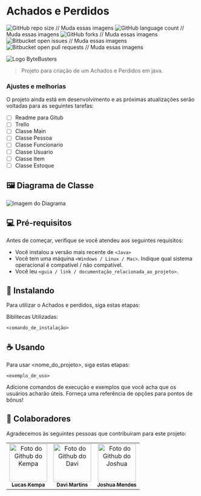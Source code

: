 # Achados e Perdidos

![GitHub repo size](https://img.shields.io/github/repo-size/iuricode/README-template?style=for-the-badge)                          // Muda essas imagens
![GitHub language count](https://img.shields.io/github/languages/count/iuricode/README-template?style=for-the-badge)              // Muda essas imagens
![GitHub forks](https://img.shields.io/github/forks/iuricode/README-template?style=for-the-badge)                                // Muda essas imagens
![Bitbucket open issues](https://img.shields.io/bitbucket/issues/iuricode/README-template?style=for-the-badge)                  // Muda essas imagens
![Bitbucket open pull requests](https://img.shields.io/bitbucket/pr-raw/iuricode/README-template?style=for-the-badge)          // Muda essas imagens

<img src="https://ibb.co/HdqYs7d" alt="Logo ByteBusters">

> Projeto para criação de um Achados e Perdidos em java.

### Ajustes e melhorias

O projeto ainda está em desenvolvimento e as próximas atualizações serão voltadas para as seguintes tarefas:

- [ ] Readme para Gitub
- [ ] Trello
- [ ] Classe Main
- [ ] Classe Pessoa
- [ ] Classe Funcionario
- [ ] Classe Usuario
- [ ] Classe Item
- [ ] Classe Estoque

## 🖼️ Diagrama de Classe

<img src="ainda sem link" alt="Imagem do Diagrama">

## 💻 Pré-requisitos

Antes de começar, verifique se você atendeu aos seguintes requisitos:

- Você instalou a versão mais recente de `<Java>`
- Você tem uma máquina `<Windows / Linux / Mac>`. Indique qual sistema operacional é compatível / não compatível.
- Você leu `<guia / link / documentação_relacionada_ao_projeto>`.

## 🚀 Instalando <Achados e Perdidos>

Para utilizar o Achados e perdidos, siga estas etapas:

Biblitecas Utilizadas:

```
<comando_de_instalação>
```

## ☕ Usando <Achados e Perdidos>

Para usar <nome_do_projeto>, siga estas etapas:

```
<exemplo_de_uso>
```

Adicione comandos de execução e exemplos que você acha que os usuários acharão úteis. Forneça uma referência de opções para pontos de bônus!

## 🤝 Colaboradores

Agradecemos às seguintes pessoas que contribuíram para este projeto:

<table>
  <tr>
    <td align="center">
      <a href="#" title="https://github.com/kempa9077">
        <img src="https://avatars.githubusercontent.com/u/157315735?v=4" width="100px;" alt="Foto do Github do Kempa"/><br>
        <sub>
          <b>Lucas Kempa</b>
        </sub>
      </a>
    </td>
    <td align="center">
      <a href="#" title="https://github.com/DaviMartins26">
        <img src="https://avatars.githubusercontent.com/u/177854413?v=4" width="100px;" alt="Foto do Github do Davi"/><br>
        <sub>
          <b>Davi Martins</b>
        </sub>
      </a>
    </td>
    <td align="center">
      <a href="#" title="https://github.com/JoshuaMeds">
        <img src="https://avatars.githubusercontent.com/u/161641155?v=4" width="100px;" alt="Foto do Github do Joshua"/><br>
        <sub>
          <b>Joshua Mendes</b>
        </sub>
      </a>
    </td>
  </tr>
</table>
